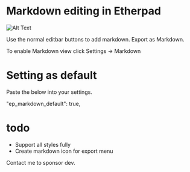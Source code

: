 Markdown editing in Etherpad
============================

![Alt Text](http://i.imgur.com/bGZHFqH.gif "ep_markdown in action")

Use the normal editbar buttons to add markdown.
Export as Markdown.

To enable Markdown view click Settings -> Markdown

Setting as default
==================
Paste the below into your settings.

"ep_markdown_default": true,

todo
====
* Support all styles fully
* Create markdown icon for export menu

Contact me to sponsor dev.
